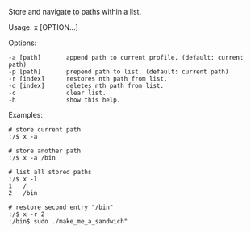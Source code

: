Store and navigate to paths within a list.  

Usage:
	x [OPTION...]

Options:

	-a [path] 	    append path to current profile. (default: current path)
	-p [path] 	    prepend path to list. (default: current path)
 	-r [index]	    restores nth path from list.
 	-d [index]	    deletes nth path from list.
	-c 		        clear list.
	-h 		        show this help.

Examples:

	# store current path
	:/$ x -a

	# store another path
	:/$ x -a /bin

	# list all stored paths
	:/$ x -l
	1	/
	2	/bin

	# restore second entry "/bin"
	:/$ x -r 2
	:/bin$ sudo ./make_me_a_sandwich"

